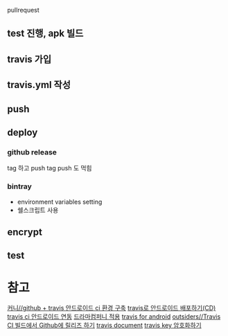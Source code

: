pullrequest
## test 진행, apk 빌드
## travis 가입
## travis.yml 작성
## push
## deploy
### github release
tag 하고 push
tag push 도 먹힘
### bintray
- environment variables setting
- 쉘스크립트 사용
## encrypt
## test


# 참고
[커니//github + travis 안드로이드 ci 환경 구축](http://androidhuman.com/540)
[travis로 안드로이드 배포하기(CD)](https://calyfactory.github.io/android-slack-deploy/)
[travis ci 안드로이드 연동](http://blog.naver.com/PostView.nhn?blogId=gracefulife&logNo=220954921280&parentCategoryNo=&categoryNo=&viewDate=&isShowPopularPosts=false&from=postView)
[드라마컴퍼니 적용](http://blog.dramancompany.com/2016/08/안드로이드에-테스트-도입하기/)
[travis for android](https://isjang98.github.io/blog/Travis-ci-for-Android)
[outsiders//Travis CI 빌드에서 Github에 릴리즈 하기](https://blog.outsider.ne.kr/1132)
[travis document](https://docs.travis-ci.com/user/deployment/releases)
[travis key 암호화하기](https://calyfactory.github.io/travis-encrypt/)
